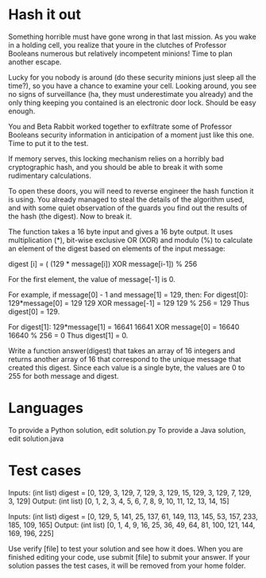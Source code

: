 Hash it out
===========

Something horrible must have gone wrong in that last mission. As you wake in a holding cell, you realize that youre in the clutches of Professor Booleans numerous but relatively incompetent minions! Time to plan another escape.

Lucky for you nobody is around (do these security minions just sleep all the time?), so you have a chance to examine your cell. Looking around, you see no signs of surveillance (ha, they must underestimate you already) and the only thing keeping you contained is an electronic door lock. Should be easy enough.

You and Beta Rabbit worked together to exfiltrate some of Professor Booleans security information in anticipation of a moment just like this one. Time to put it to the test.

If memory serves, this locking mechanism relies on a horribly bad cryptographic hash, and you should be able to break it with some rudimentary calculations.

To open these doors, you will need to reverse engineer the hash function it is using. You already managed to steal the details of the algorithm used, and with some quiet observation of the guards you find out the results of the hash (the digest). Now to break it.

The function takes a 16 byte input and gives a 16 byte output. It uses multiplication (*), bit-wise exclusive OR (XOR) and modulo (%) to calculate an element of the digest based on elements of the input message: 

digest [i] = ( (129 * message[i]) XOR message[i-1]) % 256

For the first element, the value of message[-1] is 0.

For example, if message[0] - 1 and message[1] = 129, then:
For digest[0]:
129*message[0] = 129
129 XOR message[-1] = 129
129 % 256 = 129
Thus digest[0] = 129.

For digest[1]:
129*message[1] = 16641
16641 XOR message[0] = 16640
16640 % 256 = 0
Thus digest[1] = 0.

Write a function answer(digest) that takes an array of 16 integers and returns another array of 16 that correspond to the unique message that created this digest. Since each value is a single byte, the values are 0 to 255 for both message and digest.

Languages
=========

To provide a Python solution, edit solution.py
To provide a Java solution, edit solution.java

Test cases
==========

Inputs:
    (int list) digest = [0, 129, 3, 129, 7, 129, 3, 129, 15, 129, 3, 129, 7, 129, 3, 129]
Output:
    (int list) [0, 1, 2, 3, 4, 5, 6, 7, 8, 9, 10, 11, 12, 13, 14, 15]

Inputs:
    (int list) digest = [0, 129, 5, 141, 25, 137, 61, 149, 113, 145, 53, 157, 233, 185, 109, 165]
Output:
    (int list) [0, 1, 4, 9, 16, 25, 36, 49, 64, 81, 100, 121, 144, 169, 196, 225]

Use verify [file] to test your solution and see how it does. When you are finished editing your code, use submit [file] to submit your answer. If your solution passes the test cases, it will be removed from your home folder.
